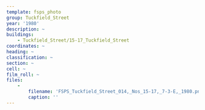 ```yaml
---
template: fsps_photo
group: Tuckfield_Street
year: '1980'
description: ~
buildings:
    - Tuckfield_Street/15-17_Tuckfield_Street
coordinates: ~
heading: ~
classification: ~
section: ~
cell: ~
film_roll: ~
files:
    -
        filename: 'FSPS_Tuckfield_Street_014,_Nos_15-17,_7-3-E,_1980.png'
        caption: ''
---
```

